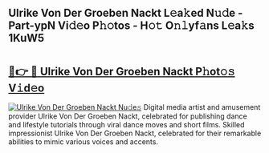 ## Ulrike Von Der Groeben Nackt L𝚎a𝚔ed N𝚞𝚍e - Part-ypN Vi𝚍𝚎o P𝚑𝚘tos - H𝚘𝚝 O𝚗𝚕yf𝚊ns L𝚎a𝚔s 1KuW5

# <h2><a href="http://kf40223.oniu.top/?m=Ulrike+Von+Der+Groeben+Nackt">🔗👉 🔴 Ulrike Von Der Groeben Nackt P𝚑ot𝚘𝚜 V𝚒d𝚎o</a></h2>

[![Ulrike Von Der Groeben Nackt Nu𝚍e𝚜](https://i.imgur.com/0qMVB7G.gif)](http://kf40223.oniu.top/?m=Ulrike+Von+Der+Groeben+Nackt)
Digital media artist and amusement provider Ulrike Von Der Groeben Nackt, celebrated for publishing dance and lifestyle tutorials through viral dance moves and short films. Skilled impressionist Ulrike Von Der Groeben Nackt, celebrated for their remarkable abilities to mimic various voices and accents.  
